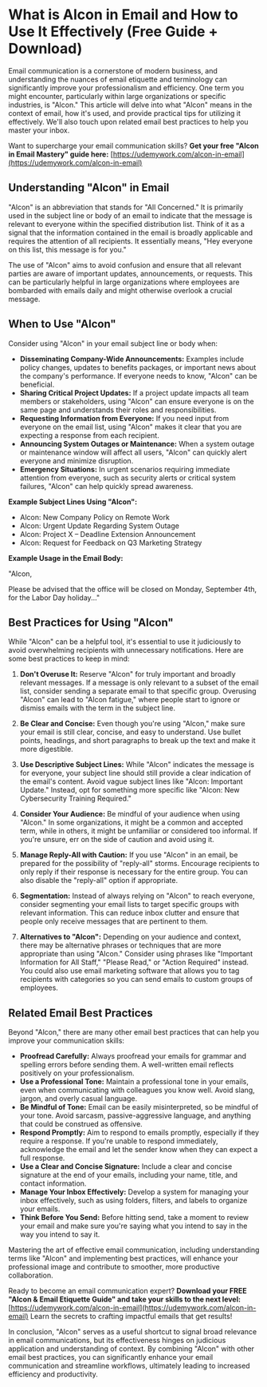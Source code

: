 # What is Alcon in Email and How to Use It Effectively (Free Guide + Download)

Email communication is a cornerstone of modern business, and understanding the nuances of email etiquette and terminology can significantly improve your professionalism and efficiency.  One term you might encounter, particularly within large organizations or specific industries, is "Alcon."  This article will delve into what "Alcon" means in the context of email, how it's used, and provide practical tips for utilizing it effectively. We'll also touch upon related email best practices to help you master your inbox.

Want to supercharge your email communication skills?  **Get your free "Alcon in Email Mastery" guide here:** [https://udemywork.com/alcon-in-email](https://udemywork.com/alcon-in-email)

## Understanding "Alcon" in Email

"Alcon" is an abbreviation that stands for "All Concerned."  It is primarily used in the subject line or body of an email to indicate that the message is relevant to everyone within the specified distribution list.  Think of it as a signal that the information contained in the email is broadly applicable and requires the attention of all recipients.  It essentially means, "Hey everyone on this list, this message is for you."

The use of "Alcon" aims to avoid confusion and ensure that all relevant parties are aware of important updates, announcements, or requests. This can be particularly helpful in large organizations where employees are bombarded with emails daily and might otherwise overlook a crucial message.

## When to Use "Alcon"

Consider using "Alcon" in your email subject line or body when:

*   **Disseminating Company-Wide Announcements:**  Examples include policy changes, updates to benefits packages, or important news about the company's performance. If everyone needs to know, "Alcon" can be beneficial.
*   **Sharing Critical Project Updates:**  If a project update impacts all team members or stakeholders, using "Alcon" can ensure everyone is on the same page and understands their roles and responsibilities.
*   **Requesting Information from Everyone:**  If you need input from everyone on the email list, using "Alcon" makes it clear that you are expecting a response from each recipient.
*   **Announcing System Outages or Maintenance:**  When a system outage or maintenance window will affect all users, "Alcon" can quickly alert everyone and minimize disruption.
*   **Emergency Situations:** In urgent scenarios requiring immediate attention from everyone, such as security alerts or critical system failures, "Alcon" can help quickly spread awareness.

**Example Subject Lines Using "Alcon":**

*   Alcon: New Company Policy on Remote Work
*   Alcon: Urgent Update Regarding System Outage
*   Alcon: Project X – Deadline Extension Announcement
*   Alcon: Request for Feedback on Q3 Marketing Strategy

**Example Usage in the Email Body:**

"Alcon,

Please be advised that the office will be closed on Monday, September 4th, for the Labor Day holiday..."

## Best Practices for Using "Alcon"

While "Alcon" can be a helpful tool, it's essential to use it judiciously to avoid overwhelming recipients with unnecessary notifications. Here are some best practices to keep in mind:

1.  **Don't Overuse It:**  Reserve "Alcon" for truly important and broadly relevant messages. If a message is only relevant to a subset of the email list, consider sending a separate email to that specific group.  Overusing "Alcon" can lead to "Alcon fatigue," where people start to ignore or dismiss emails with the term in the subject line.

2.  **Be Clear and Concise:**  Even though you're using "Alcon," make sure your email is still clear, concise, and easy to understand. Use bullet points, headings, and short paragraphs to break up the text and make it more digestible.

3.  **Use Descriptive Subject Lines:**  While "Alcon" indicates the message is for everyone, your subject line should still provide a clear indication of the email's content.  Avoid vague subject lines like "Alcon: Important Update."  Instead, opt for something more specific like "Alcon: New Cybersecurity Training Required."

4.  **Consider Your Audience:**  Be mindful of your audience when using "Alcon." In some organizations, it might be a common and accepted term, while in others, it might be unfamiliar or considered too informal. If you're unsure, err on the side of caution and avoid using it.

5.  **Manage Reply-All with Caution:**  If you use "Alcon" in an email, be prepared for the possibility of "reply-all" storms. Encourage recipients to only reply if their response is necessary for the entire group. You can also disable the "reply-all" option if appropriate.

6.  **Segmentation:**  Instead of always relying on "Alcon" to reach everyone, consider segmenting your email lists to target specific groups with relevant information. This can reduce inbox clutter and ensure that people only receive messages that are pertinent to them.

7.  **Alternatives to "Alcon":** Depending on your audience and context, there may be alternative phrases or techniques that are more appropriate than using "Alcon." Consider using phrases like "Important Information for All Staff," "Please Read," or "Action Required" instead.  You could also use email marketing software that allows you to tag recipients with categories so you can send emails to custom groups of employees.

## Related Email Best Practices

Beyond "Alcon," there are many other email best practices that can help you improve your communication skills:

*   **Proofread Carefully:**  Always proofread your emails for grammar and spelling errors before sending them. A well-written email reflects positively on your professionalism.
*   **Use a Professional Tone:**  Maintain a professional tone in your emails, even when communicating with colleagues you know well. Avoid slang, jargon, and overly casual language.
*   **Be Mindful of Tone:**  Email can be easily misinterpreted, so be mindful of your tone. Avoid sarcasm, passive-aggressive language, and anything that could be construed as offensive.
*   **Respond Promptly:**  Aim to respond to emails promptly, especially if they require a response. If you're unable to respond immediately, acknowledge the email and let the sender know when they can expect a full response.
*   **Use a Clear and Concise Signature:**  Include a clear and concise signature at the end of your emails, including your name, title, and contact information.
*   **Manage Your Inbox Effectively:**  Develop a system for managing your inbox effectively, such as using folders, filters, and labels to organize your emails.
*   **Think Before You Send:**  Before hitting send, take a moment to review your email and make sure you're saying what you intend to say in the way you intend to say it.

Mastering the art of effective email communication, including understanding terms like "Alcon" and implementing best practices, will enhance your professional image and contribute to smoother, more productive collaboration.

Ready to become an email communication expert?  **Download your FREE "Alcon & Email Etiquette Guide" and take your skills to the next level:** [https://udemywork.com/alcon-in-email](https://udemywork.com/alcon-in-email) Learn the secrets to crafting impactful emails that get results!

In conclusion, "Alcon" serves as a useful shortcut to signal broad relevance in email communications, but its effectiveness hinges on judicious application and understanding of context. By combining "Alcon" with other email best practices, you can significantly enhance your email communication and streamline workflows, ultimately leading to increased efficiency and productivity.
